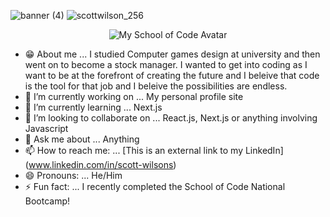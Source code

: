 ![banner (4)](https://user-images.githubusercontent.com/93223810/161564045-02eabf82-eba8-4785-9f95-0848e10d75ac.png)
![scottwilson_256](https://user-images.githubusercontent.com/93223810/161564985-6b2989f5-10ba-47b0-9cb8-21dba44e9682.png)
<p align="center">
  <img src="https://user-images.githubusercontent.com/93223810/161564985-6b2989f5-10ba-47b0-9cb8-21dba44e9682.png" alt="My School of Code Avatar"/>
</p>

- 😁 About me ... I studied Computer games design at university and then went on to become a stock manager. 
I wanted to get into coding as I want to be at the forefront of creating the future and I beleive that code is the 
tool for that job and I beleive the possibilities are endless. 
- 🔭 I’m currently working on ... My personal profile site
- 🌱 I’m currently learning ... Next.js
- 👯 I’m looking to collaborate on ... React.js, Next.js or anything involving Javascript
- 💬 Ask me about ... Anything
- 📫 How to reach me: ... [This is an external link to my LinkedIn] (www.linkedin.com/in/scott-wilsons)
- 😄 Pronouns: ... He/Him
- ⚡ Fun fact: ... I recently completed the School of Code National Bootcamp!

